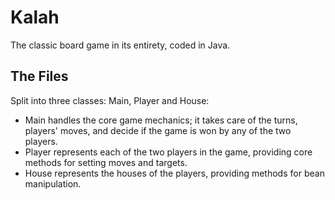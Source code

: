 Kalah
=====

The classic board game in its entirety, coded in Java.

The Files
---------

Split into three classes: Main, Player and House:

 * Main handles the core game mechanics; it takes care of the turns, players' moves, and decide if the game is won by any of the two players.
 * Player represents each of the two players in the game, providing core methods for setting moves and targets.
 * House represents the houses of the players, providing methods for bean manipulation.

